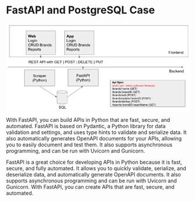 # FastAPI and PostgreSQL Case

![Picture 01](https://github.com/lvgalvao/FastAPI_PostgreSQL/blob/main/docs/picture_01.png?raw=true)

With FastAPI, you can build APIs in Python that are fast, secure, and automated. FastAPI is based on Pydantic, a Python library for data validation and settings, and uses type hints to validate and serialize data. It also automatically generates OpenAPI documents for your APIs, allowing you to easily document and test them. It also supports asynchronous programming, and can be run with Uvicorn and Gunicorn. 

FastAPI is a great choice for developing APIs in Python because it is fast, secure, and fully automated. It allows you to quickly validate, serialize, and deserialize data, and automatically generate OpenAPI documents. It also supports asynchronous programming and can be run with Uvicorn and Gunicorn. With FastAPI, you can create APIs that are fast, secure, and automated.
